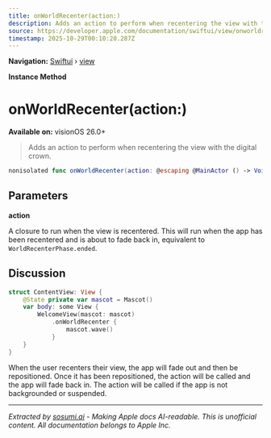 ```yaml
---
title: onWorldRecenter(action:)
description: Adds an action to perform when recentering the view with the digital crown.
source: https://developer.apple.com/documentation/swiftui/view/onworldrecenter(action:)
timestamp: 2025-10-29T00:10:20.287Z
---
```


**Navigation:** [Swiftui](/documentation/swiftui) › [view](/documentation/swiftui/view)

**Instance Method**

# onWorldRecenter(action:)

**Available on:** visionOS 26.0+

> Adds an action to perform when recentering the view with the digital crown.

```swift
nonisolated func onWorldRecenter(action: @escaping @MainActor () -> Void) -> some View
```

## Parameters

**action**

A closure to run when the view is recentered. This will run when the app has been recentered and is about to fade back in, equivalent to `WorldRecenterPhase.ended`.



## Discussion

```swift
struct ContentView: View {
    @State private var mascot = Mascot()
    var body: some View {
        WelcomeView(mascot: mascot)
            .onWorldRecenter {
                mascot.wave()
            }
    }
}
```

When the user recenters their view, the app will fade out and then be repositioned. Once it has been repositioned, the action will be called and the app will fade back in. The action will be called if the app is not backgrounded or suspended.

---

*Extracted by [sosumi.ai](https://sosumi.ai) - Making Apple docs AI-readable.*
*This is unofficial content. All documentation belongs to Apple Inc.*
